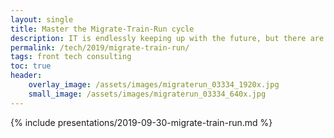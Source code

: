 ```yaml
---
layout: single
title: Master the Migrate-Train-Run cycle
description: IT is endlessly keeping up with the future, but there are things that make it dramatically easier
permalink: /tech/2019/migrate-train-run/
tags: front tech consulting
toc: true
header:
    overlay_image: /assets/images/migraterun_03334_1920x.jpg
    small_image: /assets/images/migraterun_03334_640x.jpg
---
```


{% include presentations/2019-09-30-migrate-train-run.md %}

